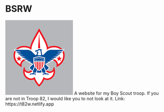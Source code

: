 # BSRW
<img src="https://raw.githubusercontent.com/GlubGlubdoggo/BSRW/main/images/BSAFavicon.ico"/>
A website for my Boy Scout troop.  If you are not in Troop 82, I would like you to not look at it.
Link: https://t82w.netlify.app
